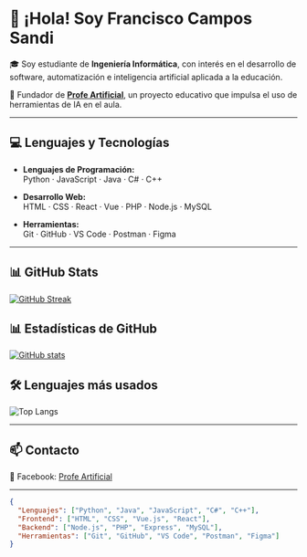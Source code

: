 # 👋 ¡Hola! Soy Francisco Campos Sandi

🎓 Soy estudiante de **Ingeniería Informática**, con interés en el desarrollo de software, automatización e inteligencia artificial aplicada a la educación.

🧠 Fundador de **[Profe Artificial](https://www.facebook.com/profile.php?id=61563914024424)**, un proyecto educativo que impulsa el uso de herramientas de IA en el aula.

---

## 💻 Lenguajes y Tecnologías

- **Lenguajes de Programación:**  
  Python · JavaScript · Java · C# · C++

- **Desarrollo Web:**  
  HTML · CSS · React · Vue · PHP · Node.js · MySQL

- **Herramientas:**  
  Git · GitHub · VS Code · Postman · Figma

---
 
## 📊 GitHub Stats 

[![GitHub Streak](https://streak-stats.demolab.com?user=FranciscoCCR&theme=merko)](https://git.io/streak-stats)

## 📊 Estadísticas de GitHub

[![GitHub stats](https://github-readme-stats.vercel.app/api?username=FranciscoCCR)](https://github.com/FranciscoCCR)

## 🛠️ Lenguajes más usados

![Top Langs](https://github-readme-stats.vercel.app/api/top-langs/?username=FranciscoCCR&layout=compact)

---

## 📫 Contacto

📘 Facebook: [Profe Artificial](https://www.facebook.com/profile.php?id=61563914024424)

---

```json
{
  "Lenguajes": ["Python", "Java", "JavaScript", "C#", "C++"],
  "Frontend": ["HTML", "CSS", "Vue.js", "React"],
  "Backend": ["Node.js", "PHP", "Express", "MySQL"],
  "Herramientas": ["Git", "GitHub", "VS Code", "Postman", "Figma"]
}


